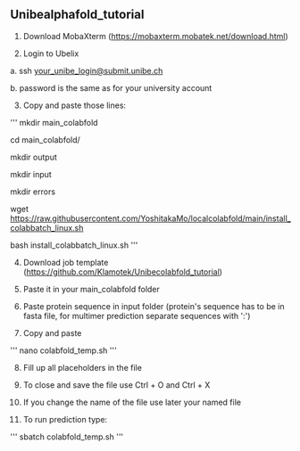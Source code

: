 ## Unibealphafold_tutorial

1.	Download MobaXterm (https://mobaxterm.mobatek.net/download.html)

2.	Login to Ubelix 

a.	ssh your_unibe_login@submit.unibe.ch

b.	password is the same as for your university account 

3.	Copy and paste those lines:

'''
mkdir main_colabfold

cd main_colabfold/

mkdir output

mkdir input

mkdir errors

wget https://raw.githubusercontent.com/YoshitakaMo/localcolabfold/main/install_colabbatch_linux.sh

bash install_colabbatch_linux.sh
'''

4.	Download job template (https://github.com/Klamotek/Unibecolabfold_tutorial)

5.	Paste it in your main_colabfold folder

6.  Paste protein sequence in input folder (protein's sequence has to be in fasta file, for multimer prediction separate sequences with ':')

7.	Copy and paste

'''
nano colabfold_temp.sh
'''

8.	Fill up all placeholders in the file 

9.	To close and save the file use Ctrl + O and Ctrl + X

10.	If you change the name of the file use later your named file

11.	To run prediction type:

'''
sbatch colabfold_temp.sh
'''
